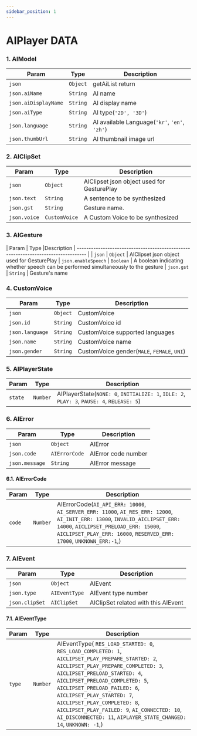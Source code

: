 ```yaml
---
sidebar_position: 1
---
```


# AIPlayer DATA

### 1. AIModel

| Param                | Type     | Description                                   |
| -------------------- | -------- | --------------------------------------------- |
| `json`               | `Object` | getAiList return
| `json.aiName`        | `String` | AI name
| `json.aiDisplayName` | `String` | AI display name
| `json.aiType`        | `String` | AI type(`'2D', '3D'`)
| `json.language`      | `String` | AI available Language(`'kr'`, `'en'`, `'zh'`)
| `json.thumbUrl`      | `String` | AI thumbnail image url

### 2. AIClipSet

| Param       | Type     | Description                                             |
| ----------- | -------- | ------------------------------------------------------- |
| `json`      | `Object` | AIClipset json object used for GesturePlay
| `json.text` | `String` | A sentence to be synthesized
| `json.gst`  | `String` | Gesture name. 
| `json.voice` | `CustomVoice` | A Custom Voice to be synthesized

### 3. AIGesture

| Param               | Type      |Description                                     |
---------------------------------------------------------------------------------- |
| `json`              | `Object`  | AIClipset json object used for GesturePlay
| `json.enableSpeech` | `Boolean` | A boolean indicating whether speech can be performed simultaneously to the gesture
| `json.gst`          | `String`  | Gesture's name

### 4. CustomVoice

| Param               | Type              | Description                            |
| ------------------- | ------------------| -------------------------------------- |
| `json`              | `Object`          | CustomVoice
| `json.id`           | `String`          | CustomVoice id
| `json.language`     | `String`          | CustomVoice supported languages
| `json.name`         | `String`          | CustomVoice name
| `json.gender`       | `String`          | CustomVoice gender(`MALE`, `FEMALE`, `UNI`)

### 5. AIPlayerState
| Param               | Type              | Description                            |
| ------------------- | ------------------| -------------------------------------- |
| `state`             | `Number`          | AIPlayerState(`NONE: 0`, `INITIALIZE: 1`, `IDLE: 2`, `PLAY: 3`, `PAUSE: 4`, `RELEASE: 5`)

### 6. AIError
| Param               | Type              | Description                            |
| ------------------- | ------------------| -------------------------------------- |
| `json`              | `Object`          | AIError
| `json.code`         | `AIErrorCode`     | AIError code number
| `json.message`      | `String`          | AIError message

#### 6.1. AIErrorCode
| Param               | Type              | Description                            |
| ------------------- | ------------------| -------------------------------------- |
| `code`              | `Number`          | AIErrorCode(`AI_API_ERR: 10000`, `AI_SERVER_ERR: 11000`, `AI_RES_ERR: 12000`, `AI_INIT_ERR: 13000`, `INVALID_AICLIPSET_ERR: 14000`, `AICLIPSET_PRELOAD_ERR: 15000`, `AICLIPSET_PLAY_ERR: 16000`, `RESERVED_ERR: 17000`, `UNKNOWN_ERR:-1`,)

### 7. AIEvent
| Param               | Type              | Description                            |
| ------------------- | ------------------| -------------------------------------- |
| `json`              | `Object`          | AIEvent
| `json.type`         | `AIEventType`     | AIEvent type number
| `json.clipSet`      | `AIClipSet`       | AIClipSet related with this AIEvent

#### 7.1. AIEventType
| Param               | Type              | Description                            |
| ------------------- | ------------------| -------------------------------------- |
| `type`              | `Number`          | AIEventType( `RES_LOAD_STARTED: 0`, `RES_LOAD_COMPLETED: 1`, `AICLIPSET_PLAY_PREPARE_STARTED: 2`, `AICLIPSET_PLAY_PREPARE_COMPLETED: 3`, `AICLIPSET_PRELOAD_STARTED: 4`, `AICLIPSET_PRELOAD_COMPLETED: 5`, `AICLIPSET_PRELOAD_FAILED: 6`, `AICLIPSET_PLAY_STARTED: 7`, `AICLIPSET_PLAY_COMPLETED: 8`, `AICLIPSET_PLAY_FAILED: 9`, `AI_CONNECTED: 10`, `AI_DISCONNECTED: 11`, `AIPLAYER_STATE_CHANGED: 14`, `UNKNOWN: -1`,)
